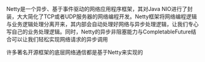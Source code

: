 Netty是一个异步、基于事件驱动的网络应用程序框架，其对Java NIO进行了封装，大大简化了TCP或者UDP服务器的网络编程开发。Netty框架将网络编程逻辑与业务逻辑处理分离开来，其内部会自动处理好网络与异步处理逻辑，让我们专心写自己的业务处理逻辑。同时，Netty的异步非阻塞能力与CompletableFuture结合可以让我们轻松实现网络请求的异步调用

许多著名开源框架的底层网络通信都是基于Netty来实现的